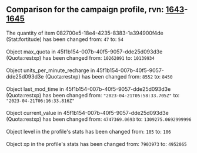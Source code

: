 ## Comparison for the campaign profile, rvn: [1643](https://github.com/PRO100KatYT/FortniteProfileRevisions/tree/main/profiles/campaign/1643%20campaign.json)-[1645](https://github.com/PRO100KatYT/FortniteProfileRevisions/tree/main/profiles/campaign/1645%20campaign.json)

The quantity of item 082700e5-18e4-4235-8383-1a394900f4de (Stat:fortitude) has been changed from: `47` to: `54`
<br><br>
Object max_quota in 45f1b154-007b-40f5-9057-dde25d093d3e (Quota:restxp) has been changed from: `10262091` to: `10139934`
<br><br>
Object units_per_minute_recharge in 45f1b154-007b-40f5-9057-dde25d093d3e (Quota:restxp) has been changed from: `8552` to: `8450`
<br><br>
Object last_mod_time in 45f1b154-007b-40f5-9057-dde25d093d3e (Quota:restxp) has been changed from: `"2023-04-21T05:58:33.705Z"` to: `"2023-04-21T06:16:33.816Z"`
<br><br>
Object current_value in 45f1b154-007b-40f5-9057-dde25d093d3e (Quota:restxp) has been changed from: `4747369.0693` to: `1309275.0692999996`
<br><br>
Object level in the profile's stats has been changed from: `105` to: `106`
<br><br>
Object xp in the profile's stats has been changed from: `7903973` to: `4952065`
<br><br>
